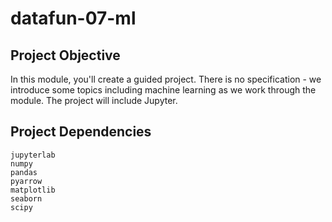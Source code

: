 # datafun-07-ml

## Project Objective

In this module, you'll create a guided project. There is no specification - we introduce some topics including machine learning as we work through the module. The project will include Jupyter. 

## Project Dependencies

```
jupyterlab
numpy
pandas
pyarrow
matplotlib
seaborn
scipy
```